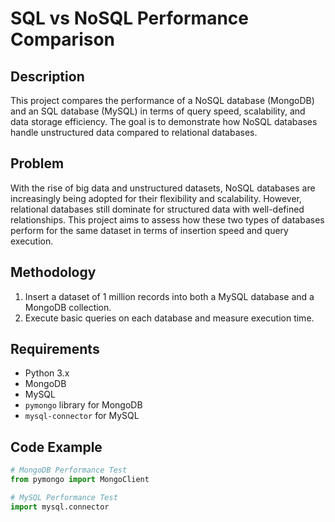 # SQL vs NoSQL Performance Comparison

## Description
This project compares the performance of a NoSQL database (MongoDB) and an SQL database (MySQL) in terms of query speed, scalability, and data storage efficiency. The goal is to demonstrate how NoSQL databases handle unstructured data compared to relational databases.

## Problem
With the rise of big data and unstructured datasets, NoSQL databases are increasingly being adopted for their flexibility and scalability. However, relational databases still dominate for structured data with well-defined relationships. This project aims to assess how these two types of databases perform for the same dataset in terms of insertion speed and query execution.

## Methodology
1. Insert a dataset of 1 million records into both a MySQL database and a MongoDB collection.
2. Execute basic queries on each database and measure execution time.

## Requirements
- Python 3.x
- MongoDB
- MySQL
- `pymongo` library for MongoDB
- `mysql-connector` for MySQL

## Code Example
```python
# MongoDB Performance Test
from pymongo import MongoClient

# MySQL Performance Test
import mysql.connector
